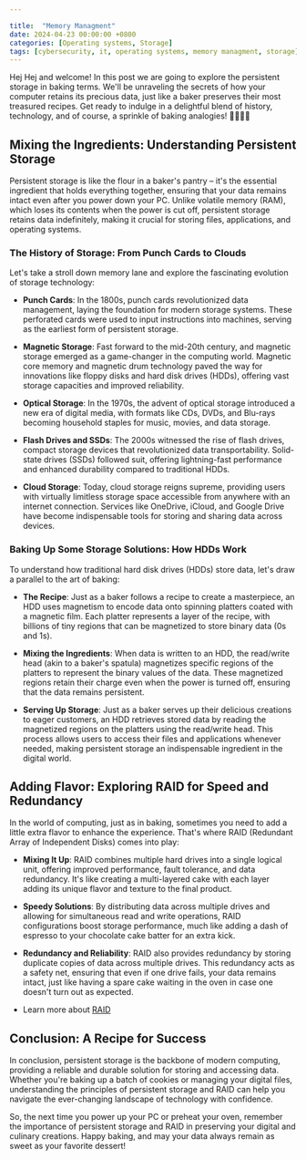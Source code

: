 ```yaml
---

title:  "Memory Managment"
date: 2024-04-23 00:00:00 +0800 
categories: [Operating systems, Storage] 
tags: [cybersecurity, it, operating systems, memory managment, storage] 
---
```


Hej Hej and welcome! In this post we are going to explore the persistent storage in baking terms. We'll be unraveling the secrets of how your computer retains its precious data, just like a baker preserves their most treasured recipes. Get ready to indulge in a delightful blend of history, technology, and of course, a sprinkle of baking analogies! 🍰🧁🥞🥮

## Mixing the Ingredients: Understanding Persistent Storage

Persistent storage is like the flour in a baker's pantry – it's the essential ingredient that holds everything together, ensuring that your data remains intact even after you power down your PC. Unlike volatile memory (RAM), which loses its contents when the power is cut off, persistent storage retains data indefinitely, making it crucial for storing files, applications, and operating systems.

### The History of Storage: From Punch Cards to Clouds

Let's take a stroll down memory lane and explore the fascinating evolution of storage technology:

- **Punch Cards**: In the 1800s, punch cards revolutionized data management, laying the foundation for modern storage systems. These perforated cards were used to input instructions into machines, serving as the earliest form of persistent storage.

- **Magnetic Storage**: Fast forward to the mid-20th century, and magnetic storage emerged as a game-changer in the computing world. Magnetic core memory and magnetic drum technology paved the way for innovations like floppy disks and hard disk drives (HDDs), offering vast storage capacities and improved reliability.

- **Optical Storage**: In the 1970s, the advent of optical storage introduced a new era of digital media, with formats like CDs, DVDs, and Blu-rays becoming household staples for music, movies, and data storage.

- **Flash Drives and SSDs**: The 2000s witnessed the rise of flash drives, compact storage devices that revolutionized data transportability. Solid-state drives (SSDs) followed suit, offering lightning-fast performance and enhanced durability compared to traditional HDDs.

- **Cloud Storage**: Today, cloud storage reigns supreme, providing users with virtually limitless storage space accessible from anywhere with an internet connection. Services like OneDrive, iCloud, and Google Drive have become indispensable tools for storing and sharing data across devices.

### Baking Up Some Storage Solutions: How HDDs Work

To understand how traditional hard disk drives (HDDs) store data, let's draw a parallel to the art of baking:

- **The Recipe**: Just as a baker follows a recipe to create a masterpiece, an HDD uses magnetism to encode data onto spinning platters coated with a magnetic film. Each platter represents a layer of the recipe, with billions of tiny regions that can be magnetized to store binary data (0s and 1s).

- **Mixing the Ingredients**: When data is written to an HDD, the read/write head (akin to a baker's spatula) magnetizes specific regions of the platters to represent the binary values of the data. These magnetized regions retain their charge even when the power is turned off, ensuring that the data remains persistent.

- **Serving Up Storage**: Just as a baker serves up their delicious creations to eager customers, an HDD retrieves stored data by reading the magnetized regions on the platters using the read/write head. This process allows users to access their files and applications whenever needed, making persistent storage an indispensable ingredient in the digital world.

## Adding Flavor: Exploring RAID for Speed and Redundancy

In the world of computing, just as in baking, sometimes you need to add a little extra flavor to enhance the experience. That's where RAID (Redundant Array of Independent Disks) comes into play:

- **Mixing It Up**: RAID combines multiple hard drives into a single logical unit, offering improved performance, fault tolerance, and data redundancy. It's like creating a multi-layered cake with each layer adding its unique flavor and texture to the final product.

- **Speedy Solutions**: By distributing data across multiple drives and allowing for simultaneous read and write operations, RAID configurations boost storage performance, much like adding a dash of espresso to your chocolate cake batter for an extra kick.

- **Redundancy and Reliability**: RAID also provides redundancy by storing duplicate copies of data across multiple drives. This redundancy acts as a safety net, ensuring that even if one drive fails, your data remains intact, just like having a spare cake waiting in the oven in case one doesn't turn out as expected.
- Learn more about [RAID](https://41k36u14n.github.io/posts/RAID/)

## Conclusion: A Recipe for Success

In conclusion, persistent storage is the backbone of modern computing, providing a reliable and durable solution for storing and accessing data. Whether you're baking up a batch of cookies or managing your digital files, understanding the principles of persistent storage and RAID can help you navigate the ever-changing landscape of technology with confidence.

So, the next time you power up your PC or preheat your oven, remember the importance of persistent storage and RAID in preserving your digital and culinary creations. Happy baking, and may your data always remain as sweet as your favorite dessert!
